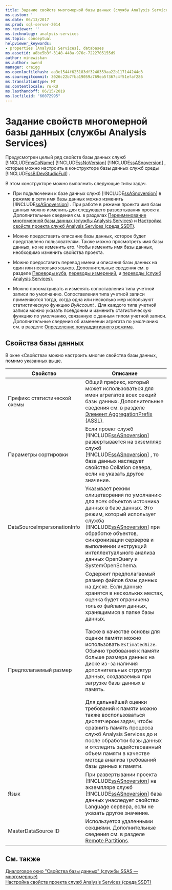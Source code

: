 ```yaml
---
title: Задание свойств многомерной базы данных (службы Analysis Services) | Документация Майкрософт
ms.custom: ''
ms.date: 06/13/2017
ms.prod: sql-server-2014
ms.reviewer: ''
ms.technology: analysis-services
ms.topic: conceptual
helpviewer_keywords:
- properties [Analysis Services], databases
ms.assetid: a8be5b3f-3148-448a-976c-7222705155d9
author: minewiskan
ms.author: owend
manager: craigg
ms.openlocfilehash: aa3e1544f625183df3240359aa22b117144244d3
ms.sourcegitcommit: 3026c22b7fba19059a769ea5f367c4f51efaf286
ms.translationtype: MT
ms.contentlocale: ru-RU
ms.lasthandoff: 06/15/2019
ms.locfileid: "66072995"
---
```

# <a name="set-multidimensional-database-properties-analysis-services"></a>Задание свойств многомерной базы данных (службы Analysis Services)
  Предусмотрен целый ряд свойств базы данных служб [!INCLUDE[msCoName](../../includes/msconame-md.md)] [!INCLUDE[ssNoVersion](../../includes/ssnoversion-md.md)] [!INCLUDE[ssASnoversion](../../includes/ssasnoversion-md.md)] , которые можно настроить в конструкторе базы данных служб среды [!INCLUDE[ssBIDevStudioFull](../../includes/ssbidevstudiofull-md.md)] .  
  
 В этом конструкторе можно выполнить следующие типы задач.  
  
-   При подключении к базе данных служб [!INCLUDE[ssASnoversion](../../includes/ssasnoversion-md.md)] в режиме в сети имя базы данных можно изменить [!INCLUDE[ssASnoversion](../../includes/ssasnoversion-md.md)] . При работе в режиме проекта имя базы данных можно изменить для следующего развертывания проекта. Дополнительные сведения см. в разделах [Переименование многомерной базы данных (службы Analysis Services)](rename-a-multidimensional-database-analysis-services.md) и [Настройка свойств проекта служб Analysis Services (среда SSDT)](configure-analysis-services-project-properties-ssdt.md).  
  
-   Можно предоставить описание базы данных, которое будет представлено пользователям. Также можно просмотреть имя базы данных, но не изменить его. Чтобы изменить имя базы данных, необходимо изменить свойства проекта.  
  
-   Можно предоставить перевод имени и описания базы данных на один или несколько языков. Дополнительные сведения см. в разделе [Переводы куба](../multidimensional-models-olap-logical-cube-objects/cube-translations.md), [переводы измерений](../multidimensional-models-olap-logical-dimension-objects/dimension-translations.md), и [переводы &#40;служб Analysis Services&#41;](../translations-analysis-services.md).  
  
-   Можно просматривать и изменять сопоставления типа учетной записи по умолчанию. Сопоставления типа учетной записи применяются тогда, когда одна или несколько мер используют статистическую функцию *ByAccount* . Для каждого типа учетной записи можно указать псевдоним и изменить статистическую функцию по умолчанию, связанную с данным типом учетной записи. Дополнительные сведения об изменении агрегата по умолчанию см. в разделе [Определение полуаддитивного режима](define-semiadditive-behavior.md).  
  
## <a name="database-properties"></a>Свойства базы данных  
 В окне «Свойства» можно настроить многие свойства базы данных, помимо указанных выше.  
  
|Свойство|Описание|  
|--------------|-----------------|  
|Префикс статистической схемы|Общий префикс, который может использоваться для имен агрегатов всех секций базы данных. Дополнительные сведения см. в разделе [Элемент AggregationPrefix (ASSL)](https://docs.microsoft.com/bi-reference/assl/properties/aggregationprefix-element-assl).|  
|Параметры сортировки|Если проект служб [!INCLUDE[ssASnoversion](../../includes/ssasnoversion-md.md)] развертывается на экземпляр служб [!INCLUDE[ssASnoversion](../../includes/ssasnoversion-md.md)] , то база данных наследует свойство Collation севера, если не указать другое значение.|  
|DataSourceImpersonationInfo|Указывает режим олицетворения по умолчанию для всех объектов источника данных в базе данных. Это режим, который использует служба [!INCLUDE[ssASnoversion](../../includes/ssasnoversion-md.md)] при обработке объектов, синхронизации серверов и выполнении инструкций интеллектуального анализа данных OpenQuery и SystemOpenSchema.|  
|Предполагаемый размер|Содержит предполагаемый размер файлов базы данных на диске. Если данные хранятся в нескольких местах, оценка будет ограничена только файлами данных, хранящимися в папке базы данных.<br /><br /> Также в качестве основы для оценки памяти можно использовать `EstimatedSize`. Обычно требования к памяти больше размера данных на диске из-за наличия дополнительных структур данных, создаваемых при загрузке базы данных в память.<br /><br /> Для дальнейшей оценки требований к памяти можно также воспользоваться диспетчером задач, чтобы сравнить память процесса служб Analysis Services до и после обработки базы данных и отследить задействованный объем памяти в качестве метода анализа требований базы данных к памяти.|  
|Язык|При развертывании проекта [!INCLUDE[ssASnoversion](../../includes/ssasnoversion-md.md)] на экземпляре служб [!INCLUDE[ssASnoversion](../../includes/ssasnoversion-md.md)] база данных унаследует свойство Language сервера, если не указать другое значение.|  
|MasterDataSource ID|Используется удаленными секциями. Дополнительные сведения см. в разделе [Remote Partitions](../multidimensional-models-olap-logical-cube-objects/partitions-remote-partitions.md).|  
  
## <a name="see-also"></a>См. также  
 [Диалоговое окно "Свойства базы данных" (службы SSAS — многомерные)](../database-properties-dialog-box-ssas-multidimensional.md)   
 [Настройка свойств проекта служб Analysis Services (среда SSDT)](configure-analysis-services-project-properties-ssdt.md)  
  
  
